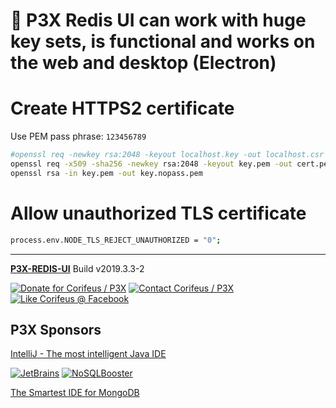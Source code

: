 [//]: #@corifeus-header

# 📡 P3X Redis UI can work with huge key sets, is functional and works on the web and desktop (Electron)

                        
[//]: #@corifeus-header:end
# Create HTTPS2 certificate

Use PEM pass phrase: `123456789`

```bash
#openssl req -newkey rsa:2048 -keyout localhost.key -out localhost.csr -passwd 123456789
openssl req -x509 -sha256 -newkey rsa:2048 -keyout key.pem -out cert.pem -days 36500 
openssl rsa -in key.pem -out key.nopass.pem
```

# Allow unauthorized TLS certificate

```bash
process.env.NODE_TLS_REJECT_UNAUTHORIZED = "0";
```

[//]: #@corifeus-footer

---

[**P3X-REDIS-UI**](https://pages.corifeus.com/redis-ui) Build v2019.3.3-2 

[![Donate for Corifeus / P3X](https://img.shields.io/badge/Donate-Corifeus-003087.svg)](https://www.paypal.com/cgi-bin/webscr?cmd=_s-xclick&hosted_button_id=QZVM4V6HVZJW6)  [![Contact Corifeus / P3X](https://img.shields.io/badge/Contact-P3X-ff9900.svg)](https://www.patrikx3.com/en/front/contact) [![Like Corifeus @ Facebook](https://img.shields.io/badge/LIKE-Corifeus-3b5998.svg)](https://www.facebook.com/corifeus.software) 


## P3X Sponsors

[IntelliJ - The most intelligent Java IDE](https://www.jetbrains.com/?from=patrikx3)
  
[![JetBrains](https://cdn.corifeus.com/assets/svg/jetbrains-logo.svg)](https://www.jetbrains.com/?from=patrikx3) [![NoSQLBooster](https://cdn.corifeus.com/assets/png/nosqlbooster-70x70.png)](https://www.nosqlbooster.com/)

[The Smartest IDE for MongoDB](https://www.nosqlbooster.com)
  
  
 

[//]: #@corifeus-footer:end